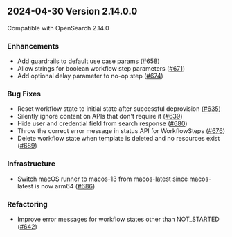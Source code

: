 ## 2024-04-30 Version 2.14.0.0

Compatible with OpenSearch 2.14.0

### Enhancements
- Add guardrails to default use case params ([#658](https://github.com/opensearch-project/flow-framework/pull/658))
- Allow strings for boolean workflow step parameters ([#671](https://github.com/opensearch-project/flow-framework/pull/671))
- Add optional delay parameter to no-op step ([#674](https://github.com/opensearch-project/flow-framework/pull/674))

### Bug Fixes
- Reset workflow state to initial state after successful deprovision ([#635](https://github.com/opensearch-project/flow-framework/pull/635))
- Silently ignore content on APIs that don't require it ([#639](https://github.com/opensearch-project/flow-framework/pull/639))
- Hide user and credential field from search response ([#680](https://github.com/opensearch-project/flow-framework/pull/680))
- Throw the correct error message in status API for WorkflowSteps ([#676](https://github.com/opensearch-project/flow-framework/pull/676))
- Delete workflow state when template is deleted and no resources exist ([#689](https://github.com/opensearch-project/flow-framework/pull/689))

### Infrastructure
- Switch macOS runner to macos-13 from macos-latest since macos-latest is now arm64 ([#686](https://github.com/opensearch-project/flow-framework/pull/686))

### Refactoring
- Improve error messages for workflow states other than NOT_STARTED ([#642](https://github.com/opensearch-project/flow-framework/pull/642))
